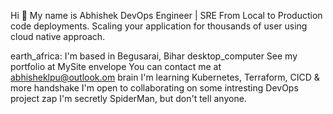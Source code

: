 Hi :wave: My name is Abhishek
DevOps Engineer | SRE 
From Local to Production code deployments. Scaling your application for thousands of user using cloud native approach.

earth_africa:  I'm based in Begusarai, Bihar
desktop_computer  See my portfolio at MySite
envelope  You can contact me at abhisheklpu@outlook.om
brain  I'm learning Kubernetes, Terraform, CICD & more
handshake  I'm open to collaborating on some intresting DevOps project
zap  I'm secretly SpiderMan, but don't tell anyone.
